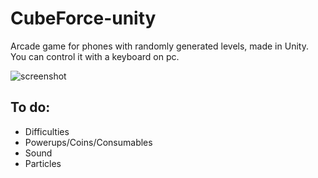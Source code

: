 # CubeForce-unity
Arcade game for phones with randomly generated levels, made in Unity. You can control it with a keyboard on pc.

![screenshot](https://i.ibb.co/9TDhQ2Q/screenshot.png)
## To do:
* Difficulties
* Powerups/Coins/Consumables
* Sound
* Particles
